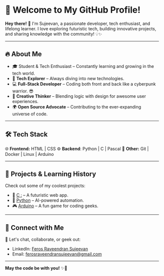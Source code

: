 # 🚀 Welcome to My GitHub Profile!

**Hey there!** 👋 I'm Sujeevan, a passionate developer, tech enthusiast, and lifelong learner. I love exploring futuristic tech, building innovative projects, and sharing knowledge with the community! 💡✨

---

## 🔥 About Me

- 🎓 Student & Tech Enthusiast – Constantly learning and growing in the tech world.
- 🚀 **Tech Explorer** – Always diving into new technologies.
- 💻 **Full-Stack Developer** – Coding both front and back like a cyberpunk warrior. 😎
- 🎨 **Creative Thinker** – Blending logic with design for awesome user experiences.
- 🌍 **Open Source Advocate** – Contributing to the ever-expanding universe of code.

---

## 🛠️ Tech Stack

🌐 **Frontend:** HTML | CSS
⚙️ **Backend**:  Python | C | Pascal
🚀 **Other:** Git | Docker | Linux | Arduino

---

## 🚀 Projects & Learning History

Check out some of my coolest projects:
- 🌟 [C :](https://github.com/sujeevanferos/C-Projects) – A futuristic web app.
- 🚀 [Python](https://github.com/sujeevanferos/python) – AI-powered automation.
- 🎮 [Arduino](https://github.com/yourusername/project3) – A fun game for coding geeks.

---

## 📡 Connect with Me

💬 Let's chat, collaborate, or geek out:
- LinkedIn: [Feros Raveendran Sujeevan]([https://linkedin.com/in/yourprofile](https://www.linkedin.com/in/feros-raveendran-sujeevan-553941341?utm_source=share&utm_campaign=share_via&utm_content=profile&utm_medium=android_app))
- Email: ferosraveendransujeevan@gmail.com

---

**May the code be with you!** ✨🚀

